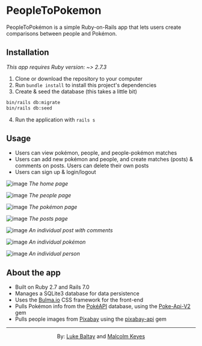 # PeopleToPokemon

PeopleToPokémon is a simple Ruby-on-Rails app that lets users create comparisons between people and Pokémon.

## Installation
*This app requires Ruby version: ~> 2.7.3*

1. Clone or download the repository to your computer
2. Run `bundle install` to install this project's dependencies
3. Create & seed the database (this takes a little bit)
```bash
bin/rails db:migrate
bin/rails db:seed
```
4. Run the application with `rails s`

## Usage
- Users can view pokémon, people, and people-pokémon matches
- Users can add new pokémon and people, and create matches (posts) & comments on posts. Users can delete their own posts
- Users can sign up & login/logout

![image](https://user-images.githubusercontent.com/78397791/178868900-03844b17-8e69-490a-967b-77e735b85d58.png)
*The home page*

![image](https://user-images.githubusercontent.com/78397791/178869016-59aa618d-00ce-4013-beab-8e109594430c.png)
*The people page*

![image](https://user-images.githubusercontent.com/78397791/178869087-97c9ba31-cb20-4a8d-80ee-0c12b64c4a2b.png)
*The pokémon page*

![image](https://user-images.githubusercontent.com/78397791/178869132-730fdbda-4b53-4139-84cc-78e6d82a6183.png)
*The posts page*

![image](https://user-images.githubusercontent.com/78397791/178869316-627fc6f2-fe6f-493f-94af-8e03c3d9f171.png)
*An individual post with comments*

![image](https://user-images.githubusercontent.com/78397791/178869790-3c684d09-582a-4cdc-a9c8-c3a3278be0d7.png)
*An individual pokémon*

![image](https://user-images.githubusercontent.com/78397791/178870264-917f816e-bafe-4980-ab94-1ce4f6344993.png)
*An individual person*

## About the app
* Built on Ruby 2.7 and Rails 7.0
* Manages a SQLite3 database for data persistence
* Uses the [Bulma.io](https://bulma.io/) CSS framework for the front-end
* Pulls Pokémon info from the [PokéAPI](https://pokeapi.co/docs/v2) database, using the [Poke-Api-V2](https://github.com/rdavid1099/poke-api-v2) gem
* Pulls people images from [Pixabay](https://pixabay.com/) using the [pixabay-api](https://github.com/kimsuelim/pixabay) gem
---
<div align="center">By: <a href="https://github.com/lukebaltaycs">Luke Baltay</a> and <a href="https://github.com/malcolmk181">Malcolm Keyes</a></div>
